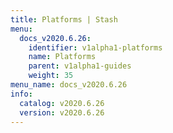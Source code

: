 ```yaml
---
title: Platforms | Stash
menu:
  docs_v2020.6.26:
    identifier: v1alpha1-platforms
    name: Platforms
    parent: v1alpha1-guides
    weight: 35
menu_name: docs_v2020.6.26
info:
  catalog: v2020.6.26
  version: v2020.6.26
---
```


